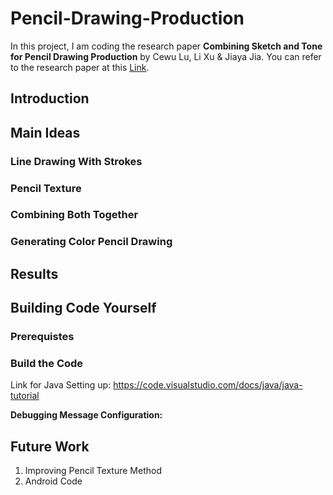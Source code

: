 # Pencil-Drawing-Production
In this project, I am coding the research paper **Combining Sketch and Tone for Pencil Drawing Production** by Cewu Lu, Li Xu & Jiaya Jia.
You can refer to the research paper at this [Link](http://www.cse.cuhk.edu.hk/~leojia/projects/pencilsketch/pencil_drawing.htm).

## Introduction


## Main Ideas

### Line Drawing With Strokes

### Pencil Texture

### Combining Both Together

### Generating Color Pencil Drawing


## Results



## Building Code Yourself
### Prerequistes

### Build the Code

Link for Java Setting up: https://code.visualstudio.com/docs/java/java-tutorial


**Debugging Message Configuration:**


## Future Work
1. Improving Pencil Texture Method
2. Android Code